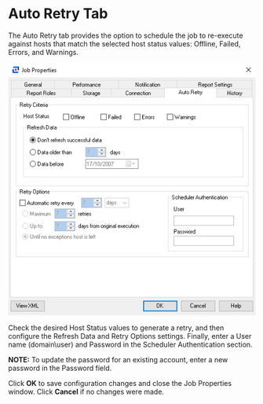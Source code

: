 # Auto Retry Tab

The Auto Retry tab provides the option to schedule the job to re-execute against hosts that match the selected host status values: Offline, Failed, Errors, and Warnings.

![Auto Retry tab of Job Properties](/static/img/product_docs/accessanalyzer/accessanalyzer/enterpriseauditor/admin/jobs/job/properties/autoretry.png)

Check the desired Host Status values to generate a retry, and then configure the Refresh Data and Retry Options settings. Finally, enter a User name (domain\user) and Password in the Scheduler Authentication section.

__NOTE:__ To update the password for an existing account, enter a new password in the Password field.

Click __OK__ to save configuration changes and close the Job Properties window. Click __Cancel__ if no changes were made.

